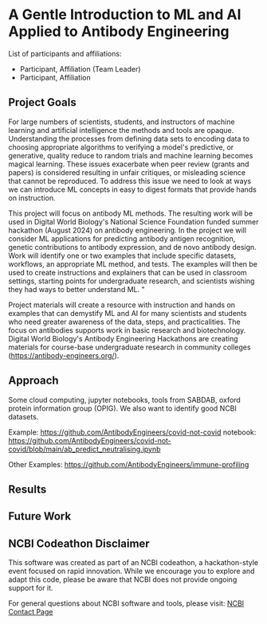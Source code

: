 # A Gentle Introduction to ML and AI Applied to Antibody Engineering

List of participants and affiliations:
- Participant, Affiliation (Team Leader)
- Participant, Affiliation

## Project Goals
For large numbers of scientists, students, and instructors of machine learning and artificial intelligence the methods and tools are opaque. Understanding the processes from defining data sets to encoding data to choosing appropriate algorithms to verifying a model's predictive, or generative, quality reduce to random trials and machine learning becomes magical learning. These issues exacerbate when peer review (grants and papers) is considered resulting in unfair critiques, or misleading science that cannot be reproduced. To address this issue we need to look at ways we can introduce ML concepts in easy to digest formats that provide hands on instruction.

This project will focus on antibody ML methods. The resulting work will be used in Digital World Biology's National Science Foundation funded summer hackathon (August 2024) on antibody engineering. In the project we will consider ML applications for predicting antibody antigen recognition, genetic contributions to antibody expression, and de novo antibody design. Work will identify one or two examples that include specific datasets, workflows, an appropriate ML method, and tests. The examples will then be used to create instructions and explainers that can be used in classroom settings, starting points for undergraduate research, and scientists wishing they had ways to better understand ML.  "

Project materials will create a resource with instruction and hands on examples that can demystify ML and AI for many scientists and students who need greater awareness of the data, steps, and practicalities. The focus on antibodies  supports work in basic research and biotechnology. Digital World Biology's Antibody Engineering Hackathons are creating materials for course-base undergraduate research in community colleges (https://antibody-engineers.org/).


## Approach
Some cloud computing, jupyter notebooks, tools from SABDAB, oxford protein information group (OPIG). We also want to identify good NCBI datasets.

Example: https://github.com/AntibodyEngineers/covid-not-covid notebook: https://github.com/AntibodyEngineers/covid-not-covid/blob/main/ab_predict_neutralising.ipynb 

Other Examples: https://github.com/AntibodyEngineers/immune-profiling

## Results

## Future Work

## NCBI Codeathon Disclaimer
This software was created as part of an NCBI codeathon, a hackathon-style event focused on rapid innovation. While we encourage you to explore and adapt this code, please be aware that NCBI does not provide ongoing support for it.

For general questions about NCBI software and tools, please visit: [NCBI Contact Page](https://www.ncbi.nlm.nih.gov/home/about/contact/)

